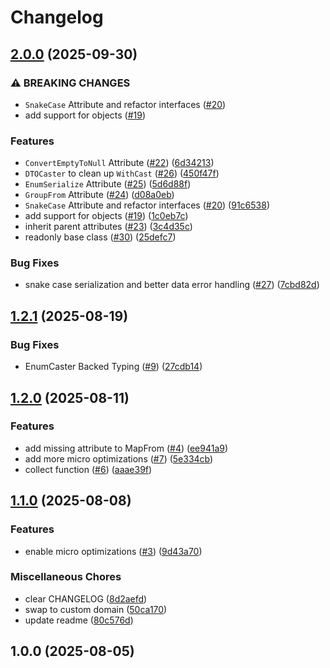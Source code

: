 # Changelog

## [2.0.0](https://github.com/ALameLlama/carapace/compare/v1.2.1...v2.0.0) (2025-09-30)


### ⚠ BREAKING CHANGES

* `SnakeCase` Attribute and refactor interfaces ([#20](https://github.com/ALameLlama/carapace/issues/20))
* add support for objects ([#19](https://github.com/ALameLlama/carapace/issues/19))

### Features

* `ConvertEmptyToNull` Attribute ([#22](https://github.com/ALameLlama/carapace/issues/22)) ([6d34213](https://github.com/ALameLlama/carapace/commit/6d342136ff55949be51fca6f677d0d459c31d200))
* `DTOCaster` to clean up `WithCast` ([#26](https://github.com/ALameLlama/carapace/issues/26)) ([450f47f](https://github.com/ALameLlama/carapace/commit/450f47ffb8985e40158382c3b54013e03f43a4d0))
* `EnumSerialize` Attribute ([#25](https://github.com/ALameLlama/carapace/issues/25)) ([5d6d88f](https://github.com/ALameLlama/carapace/commit/5d6d88fc46312c87fc723d4dbc74cfd654a028db))
* `GroupFrom` Attribute ([#24](https://github.com/ALameLlama/carapace/issues/24)) ([d08a0eb](https://github.com/ALameLlama/carapace/commit/d08a0ebfc8cbf77ce57a8097f2a73a586868d1ac))
* `SnakeCase` Attribute and refactor interfaces ([#20](https://github.com/ALameLlama/carapace/issues/20)) ([91c6538](https://github.com/ALameLlama/carapace/commit/91c65386637523a9189cf720b6ecd8ea2ff244f5))
* add support for objects ([#19](https://github.com/ALameLlama/carapace/issues/19)) ([1c0eb7c](https://github.com/ALameLlama/carapace/commit/1c0eb7cd2eed7af2df83ed64ffb76f479254168a))
* inherit parent attributes ([#23](https://github.com/ALameLlama/carapace/issues/23)) ([3c4d35c](https://github.com/ALameLlama/carapace/commit/3c4d35c40fcd7b638218805a5d838b0f98942353))
* readonly base class ([#30](https://github.com/ALameLlama/carapace/issues/30)) ([25defc7](https://github.com/ALameLlama/carapace/commit/25defc772a884decf78a7b1b6ee159fda421d99c))


### Bug Fixes

* snake case serialization and better data error handling ([#27](https://github.com/ALameLlama/carapace/issues/27)) ([7cbd82d](https://github.com/ALameLlama/carapace/commit/7cbd82d5791234643b70e9b35bf41ba15f493c94))

## [1.2.1](https://github.com/ALameLlama/carapace/compare/v1.2.0...v1.2.1) (2025-08-19)


### Bug Fixes

* EnumCaster Backed Typing ([#9](https://github.com/ALameLlama/carapace/issues/9)) ([27cdb14](https://github.com/ALameLlama/carapace/commit/27cdb143a3430823eef82188b18bf9a9d45d4fa3))

## [1.2.0](https://github.com/ALameLlama/carapace/compare/v1.1.0...v1.2.0) (2025-08-11)


### Features

* add missing attribute to MapFrom ([#4](https://github.com/ALameLlama/carapace/issues/4)) ([ee941a9](https://github.com/ALameLlama/carapace/commit/ee941a93e31f05f27d94e9682c2cb20ef60b4e80))
* add more micro optimizations ([#7](https://github.com/ALameLlama/carapace/issues/7)) ([5e334cb](https://github.com/ALameLlama/carapace/commit/5e334cbab7f38819d0000dcf17adf8037b576684))
* collect function ([#6](https://github.com/ALameLlama/carapace/issues/6)) ([aaae39f](https://github.com/ALameLlama/carapace/commit/aaae39f3073ca05f66e42c3a8c53bf49a5e2ffab))

## [1.1.0](https://github.com/ALameLlama/carapace/compare/v1.0.0...v1.1.0) (2025-08-08)


### Features

* enable micro optimizations ([#3](https://github.com/ALameLlama/carapace/issues/3)) ([9d43a70](https://github.com/ALameLlama/carapace/commit/9d43a70b27923728a0d059e86cd746d56b2316d2))


### Miscellaneous Chores

* clear CHANGELOG ([8d2aefd](https://github.com/ALameLlama/carapace/commit/8d2aefd6e439443ef16f567c1c38249005ede4a7))
* swap to custom domain ([50ca170](https://github.com/ALameLlama/carapace/commit/50ca17003ee679447316a76ea35e7113e37643aa))
* update readme ([80c576d](https://github.com/ALameLlama/carapace/commit/80c576dfe31c2c5b76b49f101a3f80c012da6a4b))

## 1.0.0 (2025-08-05)
